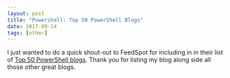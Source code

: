 ```yaml
---
layout: post
title: "Powershell: Top 50 PowerShell Blogs"
date: 2017-09-14
tags: [other]
---
```


I just wanted to do a quick shout-out to FeedSpot for including in in their list of [Top 50 PowerShell blogs](https://blog.feedspot.com/powershell_blogs/). Thank you for listing my blog along side all those other great blogs.
